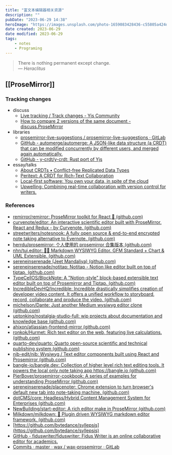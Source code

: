 ```yaml
---
title: "富文本编辑器相关资源"
description: ""
pubDate: "2023-06-29 14:38"
heroImage: "https://images.unsplash.com/photo-1659083428436-c55805a424db?ixlib=rb-4.0.3&ixid=M3wxMjA3fDB8MHxwaG90by1wYWdlfHx8fGVufDB8fHx8fA%3D%3D&auto=format&fit=crop&w=640&q=80"
date created: 2023-06-29
date modified: 2023-06-29
tags:
	- notes
	- Programing
---
```


> There is nothing permanent except change.  
> — <cite>Heraclitus</cite>

## [[ProseMirror]]

### Tracking changes

- discuss
	- [Live tracking / Track changes - Yjs Community](https://discuss.yjs.dev/t/live-tracking-track-changes/293/5)
	- [How to compare 2 versions of the same document - discuss.ProseMirror](https://discuss.prosemirror.net/t/how-to-compare-2-versions-of-the-same-document/1836/2)
- libraries
	- [prosemirror-live-suggestions / prosemirror-live-suggestions · GitLab](https://gitlab.com/prosemirror-live-suggestions/prosemirror-live-suggestions)
	- [GitHub - automerge/automerge: A JSON-like data structure (a CRDT) that can be modified concurrently by different users, and merged again automatically.](https://github.com/automerge/automerge)
	- [GitHub - y-crdt/y-crdt: Rust port of Yjs](https://github.com/y-crdt/y-crdt)
- essay/talks
	- [About CRDTs • Conflict-free Replicated Data Types](https://crdt.tech/)
	- [Peritext: A CRDT for Rich-Text Collaboration](https://www.inkandswitch.com/peritext/)
	- [Local-first software: You own your data, in spite of the cloud](https://www.inkandswitch.com/local-first/)
	- [Upwelling: Combining real-time collaboration with version control for writers.](https://www.inkandswitch.com/upwelling/)

### References

- [remirror/remirror: ProseMirror toolkit for React 🎉 (github.com)](https://github.com/remirror/remirror)
- [curvenote/editor: An interactive scientific editor built with ProseMirror, React and Redux - by Curvenote. (github.com)](https://github.com/curvenote/editor)
- [streetwriters/notesnook: A fully open source & end-to-end encrypted note taking alternative to Evernote. (github.com)](https://github.com/streetwriters/notesnook)
- [herrdu/prosemirror: 个人使用的 prosemirror 合集版本 (github.com)](https://github.com/herrdu/prosemirror)
- [nhn/tui.editor: 🍞📝 Markdown WYSIWYG Editor. GFM Standard + Chart & UML Extensible. (github.com)](https://github.com/nhn/tui.editor)
- [sereneinserenade (Jeet Mandaliya) (github.com)](https://github.com/sereneinserenade)
- [sereneinserenade/notitap: Notitap - Notion like editor built on top of tiptap. (github.com)](https://github.com/sereneinserenade/notitap)
- [TypeCellOS/BlockNote: A "Notion-style" block-based extensible text editor built on top of Prosemirror and Tiptap. (github.com)](https://github.com/TypeCellOS/BlockNote)
- [IncredibleDevHQ/Incredible: Incredible drastically simplifies creation of developer video content. It offers a unified workflow to storyboard, record, collaborate and produce the video. (github.com)](https://github.com/IncredibleDevHQ/Incredible)
- [michelson/Dante: Just another Medium wysiwyg editor clone (github.com)](https://github.com/michelson/Dante)
- [uptonking/nostalgia-studio-full: wip projects about documentation and knowledge base (github.com)](https://github.com/uptonking/nostalgia-studio-full)
- [ahixon/atlassian-frontend-mirror (github.com)](https://github.com/ahixon/atlassian-frontend-mirror)
- [ronkok/Hurmet: Rich text editor on the web, featuring live calculations. (github.com)](https://github.com/ronkok/Hurmet)
- [quarto-dev/quarto: Quarto open-source scientific and technical publishing system (github.com)](https://github.com/quarto-dev/quarto)
- [nib-edit/nib: Wysiwyg / Text editor components built using React and Prosemirror (github.com)](https://github.com/nib-edit/nib)
- [bangle-io/bangle.dev: Collection of higher level rich text editing tools. It powers the local only note taking app https://bangle.io (github.com)](https://github.com/bangle-io/bangle.dev)
- [PierBover/prosemirror-cookbook: A series of examples for understanding ProseMirror (github.com)](https://github.com/PierBover/prosemirror-cookbook)
- [sereneinserenade/placenoter: Chrome extension to turn browser's default new tab into note-taking machine. (github.com)](https://github.com/sereneinserenade/placenoter)
- [dotCMS/core: Headless/Hybrid Content Management System for Enterprises (github.com)](https://github.com/dotCMS/core)
- [NewBuilding/start-editor: A rich editor make in ProseMirror (github.com)](https://github.com/NewBuilding/start-editor)
- [Milkdown/milkdown: 🍼 Plugin driven WYSIWYG markdown editor framework. (github.com)](https://github.com/Milkdown/milkdown)
- [https://github.com/bytedance/syllepsis](https://github.com/bytedance/syllepsis)
- [GitHub - fiduswriter/fiduswriter: Fidus Writer is an online collaborative editor for academics.](https://github.com/fiduswriter/fiduswriter)
- [Commits · master · wax / wax-prosemirror · GitLab](https://gitlab.coko.foundation/wax/wax-prosemirror/-/commits/master?ref_type=heads)